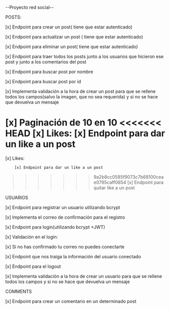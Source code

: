 --Proyecto red social--

POSTS:

[x] Endpoint para crear un post( tiene que estar autenticado)

[x] Endpoint para actualizar un post ( tiene que estar autenticado)

[x] Endpoint para eliminar un post( tiene que estar autenticado)

[x] Endpoint para traer todos los posts junto a los usuarios que hicieron ese post y junto a los comentarios del post

[x] Endpoint para buscar post por nombre

[x] Endpoint para buscar post por id

[x] Implementa validación a la hora de crear un post para que se rellene todos los campos(salvo la imagen, que no sea requerida) y si no se hace que devuelva un mensaje

[x] Paginación de 10 en 10
<<<<<<< HEAD
[x] Likes:
        [x] Endpoint para dar un like a un post
=======

[x] Likes:
        
        [x] Endpoint para dar un like a un post
        
>>>>>>> 9a2b8cc0585f9073c7b68100ceae0795caff0854
        [x] Endpoint para quitar like a un post

USUARIOS

[x] Endpoint para registrar un usuario utilizando bcrypt

[x] Implementa el correo de confirmación para el registro

[x] Endpoint para login(utilizando bcrypt +JWT)

[x] Validación en el login:

[x] Si no has confirmado tu correo no puedes conectarte

[x] Endpoint que nos traiga la información del usuario conectado

[x] Endpoint para el logout

[x] Implementa validación a la hora de crear un usuario para que se rellene todos los campos y si no se hace que devuelva un mensaje

COMMENTS

[x] Endpoint para crear un comentario en un determinado post
